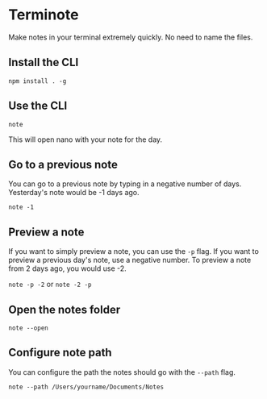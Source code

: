 # Terminote

Make notes in your terminal extremely quickly. No need to name the files.

## Install the CLI

```npm install . -g```

## Use the CLI

```note```

This will open nano with your note for the day.

## Go to a previous note

You can go to a previous note by typing in a negative number of days. Yesterday's note would be -1 days ago.

```note -1```

## Preview a note

If you want to simply preview a note, you can use the `-p` flag. If you want to preview a previous day's note, use a negative number. To preview a note from 2 days ago, you would use -2.

```note -p -2``` or ```note -2 -p```

## Open the notes folder

```note --open```

## Configure note path

You can configure the path the notes should go with the `--path` flag.

```note --path /Users/yourname/Documents/Notes```